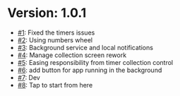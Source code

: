 # Version: 1.0.1

* [#1](https://github.com/DaviD4Chirino/linked-timers/pull/1): Fixed the timers issues
* [#2](https://github.com/DaviD4Chirino/linked-timers/pull/2): Using numbers wheel
* [#3](https://github.com/DaviD4Chirino/linked-timers/pull/3): Background service and local notifications
* [#4](https://github.com/DaviD4Chirino/linked-timers/pull/4): Manage collection screen rework
* [#5](https://github.com/DaviD4Chirino/linked-timers/pull/5): Easing responsibility from timer collection control
* [#6](https://github.com/DaviD4Chirino/linked-timers/pull/6): add button for app running in the background
* [#7](https://github.com/DaviD4Chirino/linked-timers/pull/7): Dev
* [#8](https://github.com/DaviD4Chirino/linked-timers/pull/8): Tap to start from here

